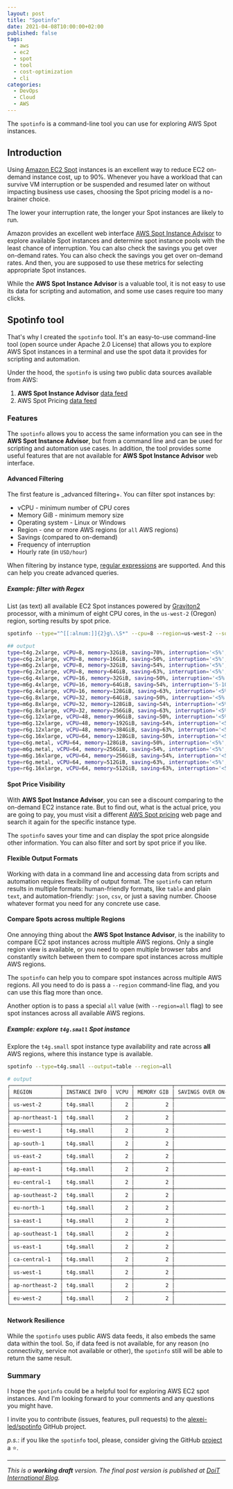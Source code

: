 ```yaml
---
layout: post
title: "Spotinfo"
date: 2021-04-08T10:00:00+02:00
published: false
tags:
  - aws
  - ec2
  - spot
  - tool
  - cost-optimization
  - cli
categories:
  - DevOps
  - Cloud
  - AWS
---
```


The `spotinfo` is a command-line tool you can use for exploring AWS Spot instances.

## Introduction

Using [Amazon EC2 Spot](https://aws.amazon.com/ec2/spot/) instances is an excellent way to reduce EC2 on-demand instance cost, up to 90%. Whenever you have a workload that can survive VM interruption or be suspended and resumed later on without impacting business use cases, choosing the Spot pricing model is a no-brainer choice.

The lower your interruption rate, the longer your Spot instances are likely to run.

Amazon provides an excellent web interface [AWS Spot Instance Advisor](https://aws.amazon.com/ec2/spot/instance-advisor/) to explore available Spot instances and determine spot instance pools with the least chance of interruption. You can also check the savings you get over on-demand rates. You can also check the savings you get over on-demand rates. And then, you are supposed to use these metrics for selecting appropriate Spot instances.

While the **AWS Spot Instance Advisor** is a valuable tool, it is not easy to use its data for scripting and automation, and some use cases require too many clicks.

## Spotinfo tool

That's why I created the `spotinfo` tool. It's an easy-to-use command-line tool (open source under Apache 2.0 License) that allows you to explore AWS Spot instances in a terminal and use the spot data it provides for scripting and automation.

Under the hood, the `spotinfo` is using two public data sources available from AWS:

1. **AWS Spot Instance Advisor** [data feed](https://spot-bid-advisor.s3.amazonaws.com/spot-advisor-data.json)
1. AWS Spot Pricing [data feed](http://spot-price.s3.amazonaws.com/spot.js)

### Features

The `spotinfo` allows you to access the same information you can see in the **AWS Spot Instance Advisor**, but from a command line and can be used for scripting and automation use cases. In addition, the tool provides some useful features that are not available for **AWS Spot Instance Advisor** web interface.

#### Advanced Filtering

The first feature is _advanced filtering+. You can filter spot instances by:

- vCPU - minimum number of CPU cores
- Memory GiB - minimum memory size
- Operating system - Linux or Windows
- Region - one or more AWS regions (or `all` AWS regions)
- Savings (compared to on-demand)
- Frequency of interruption
- Hourly rate (in `USD/hour`)

When filtering by instance type, [regular expressions](https://github.com/google/re2/wiki/Syntax) are supported. And this can help you create advanced queries.

##### Example: filter with Regex

List (as text) all available EC2 Spot instances powered by [Graviton2](https://aws.amazon.com/ec2/graviton/) processor, with a minimum of eight CPU cores, in the `us-west-2` (Oregon) region, sorting results by spot price.

```bash
spotinfo --type="^[[:alnum:]]{2}g\.\S*" --cpu=8 --region=us-west-2 --sort=price --output=text

## output
type=t4g.2xlarge, vCPU=8, memory=32GiB, saving=70%, interruption='<5%', price=0.08
type=c6g.2xlarge, vCPU=8, memory=16GiB, saving=50%, interruption='<5%', price=0.14
type=m6g.2xlarge, vCPU=8, memory=32GiB, saving=54%, interruption='<5%', price=0.14
type=r6g.2xlarge, vCPU=8, memory=64GiB, saving=63%, interruption='<5%', price=0.15
type=c6g.4xlarge, vCPU=16, memory=32GiB, saving=50%, interruption='<5%', price=0.27
type=m6g.4xlarge, vCPU=16, memory=64GiB, saving=54%, interruption='5-10%', price=0.28
type=r6g.4xlarge, vCPU=16, memory=128GiB, saving=63%, interruption='<5%', price=0.30
type=c6g.8xlarge, vCPU=32, memory=64GiB, saving=50%, interruption='<5%', price=0.54
type=m6g.8xlarge, vCPU=32, memory=128GiB, saving=54%, interruption='<5%', price=0.57
type=r6g.8xlarge, vCPU=32, memory=256GiB, saving=63%, interruption='<5%', price=0.59
type=c6g.12xlarge, vCPU=48, memory=96GiB, saving=50%, interruption='<5%', price=0.81
type=m6g.12xlarge, vCPU=48, memory=192GiB, saving=54%, interruption='<5%', price=0.85
type=r6g.12xlarge, vCPU=48, memory=384GiB, saving=63%, interruption='<5%', price=0.89
type=c6g.16xlarge, vCPU=64, memory=128GiB, saving=50%, interruption='<5%', price=1.08
type=c6g.metal, vCPU=64, memory=128GiB, saving=50%, interruption='<5%', price=1.08
type=m6g.metal, vCPU=64, memory=256GiB, saving=54%, interruption='<5%', price=1.14
type=m6g.16xlarge, vCPU=64, memory=256GiB, saving=54%, interruption='<5%', price=1.14
type=r6g.metal, vCPU=64, memory=512GiB, saving=63%, interruption='<5%', price=1.19
type=r6g.16xlarge, vCPU=64, memory=512GiB, saving=63%, interruption='<5%', price=1.19
```

#### Spot Price Visibility

With **AWS Spot Instance Advisor**, you can see a discount comparing to the on-demand EC2 instance rate. But to find out, what is the actual price, you are going to pay, you must visit a different [AWS Spot pricing](https://aws.amazon.com/ec2/spot/pricing/) web page and search it again for the specific instance type.

The `spotinfo` saves your time and can display the spot price alongside other information. You can also filter and sort by spot price if you like.

#### Flexible Output Formats

Working with data in a command line and accessing data from scripts and automation requires flexibility of output format. The `spotinfo` can return results in multiple formats: human-friendly formats, like `table` and plain `text`, and automation-friendly: `json`, `csv`, or just a saving number. Choose whatever format you need for any concrete use case.

#### Compare Spots across multiple Regions

One annoying thing about the **AWS Spot Instance Advisor**, is the inability to compare EC2 spot instances across multiple AWS regions. Only a single region view is available, or you need to open multiple browser tabs and constantly switch between them to compare spot instances across multiple AWS regions.

The `spotinfo` can help you to compare spot instances across multiple AWS regions. All you need to do is pass a `--region` command-line flag, and you can use this flag more than once.

Another option is to pass a special `all` value (with `--region=all` flag) to see spot instances across all available AWS regions.

##### Example: explore `t4g.small` Spot instance

Explore the `t4g.small` spot instance type availability and rate across **all** AWS regions, where this instance type is available.

```bash
spotinfo --type=t4g.small --output=table --region=all

# output
┌────────────────┬───────────────┬──────┬────────────┬────────────────────────┬───────────────────────────┬──────────┐
│ REGION         │ INSTANCE INFO │ VCPU │ MEMORY GIB │ SAVINGS OVER ON-DEMAND │ FREQUENCY OF INTERRUPTION │ USD/HOUR │
├────────────────┼───────────────┼──────┼────────────┼────────────────────────┼───────────────────────────┼──────────┤
│ us-west-2      │ t4g.small     │    2 │          2 │                    70% │ <5%                       │    0.005 │
├────────────────┼───────────────┼──────┼────────────┼────────────────────────┼───────────────────────────┼──────────┤
│ ap-northeast-1 │ t4g.small     │    2 │          2 │                    70% │ <5%                       │   0.0065 │
├────────────────┼───────────────┼──────┼────────────┼────────────────────────┼───────────────────────────┼──────────┤
│ eu-west-1      │ t4g.small     │    2 │          2 │                    70% │ <5%                       │   0.0055 │
├────────────────┼───────────────┼──────┼────────────┼────────────────────────┼───────────────────────────┼──────────┤
│ ap-south-1     │ t4g.small     │    2 │          2 │                    70% │ <5%                       │   0.0034 │
├────────────────┼───────────────┼──────┼────────────┼────────────────────────┼───────────────────────────┼──────────┤
│ us-east-2      │ t4g.small     │    2 │          2 │                    70% │ 5-10%                     │    0.005 │
├────────────────┼───────────────┼──────┼────────────┼────────────────────────┼───────────────────────────┼──────────┤
│ ap-east-1      │ t4g.small     │    2 │          2 │                    70% │ 5-10%                     │    0.007 │
├────────────────┼───────────────┼──────┼────────────┼────────────────────────┼───────────────────────────┼──────────┤
│ eu-central-1   │ t4g.small     │    2 │          2 │                    70% │ 5-10%                     │   0.0058 │
├────────────────┼───────────────┼──────┼────────────┼────────────────────────┼───────────────────────────┼──────────┤
│ ap-southeast-2 │ t4g.small     │    2 │          2 │                    70% │ 5-10%                     │   0.0064 │
├────────────────┼───────────────┼──────┼────────────┼────────────────────────┼───────────────────────────┼──────────┤
│ eu-north-1     │ t4g.small     │    2 │          2 │                    70% │ 5-10%                     │   0.0052 │
├────────────────┼───────────────┼──────┼────────────┼────────────────────────┼───────────────────────────┼──────────┤
│ sa-east-1      │ t4g.small     │    2 │          2 │                    70% │ 5-10%                     │    0.008 │
├────────────────┼───────────────┼──────┼────────────┼────────────────────────┼───────────────────────────┼──────────┤
│ ap-southeast-1 │ t4g.small     │    2 │          2 │                    70% │ 5-10%                     │   0.0064 │
├────────────────┼───────────────┼──────┼────────────┼────────────────────────┼───────────────────────────┼──────────┤
│ us-east-1      │ t4g.small     │    2 │          2 │                    70% │ 5-10%                     │    0.005 │
├────────────────┼───────────────┼──────┼────────────┼────────────────────────┼───────────────────────────┼──────────┤
│ ca-central-1   │ t4g.small     │    2 │          2 │                    70% │ 5-10%                     │   0.0055 │
├────────────────┼───────────────┼──────┼────────────┼────────────────────────┼───────────────────────────┼──────────┤
│ us-west-1      │ t4g.small     │    2 │          2 │                    70% │ 5-10%                     │    0.006 │
├────────────────┼───────────────┼──────┼────────────┼────────────────────────┼───────────────────────────┼──────────┤
│ ap-northeast-2 │ t4g.small     │    2 │          2 │                    70% │ 5-10%                     │   0.0062 │
├────────────────┼───────────────┼──────┼────────────┼────────────────────────┼───────────────────────────┼──────────┤
│ eu-west-2      │ t4g.small     │    2 │          2 │                    70% │ 5-10%                     │   0.0056 │
└────────────────┴───────────────┴──────┴────────────┴────────────────────────┴───────────────────────────┴──────────┘
```

#### Network Resilience

While the `spotinfo` uses public AWS data feeds, it also embeds the same data within the tool. So, if data feed is not available, for any reason (no connectivity, service not available or other), the `spotinfo` still will be able to return the same result.

### Summary

I hope the `spotinfo` could be a helpful tool for exploring AWS EC2 spot instances. And I'm looking forward to your comments and any questions you might have.

I invite you to contribute (issues, features, pull requests) to the [alexei-led/spotinfo](https://github.com/alexei-led/spotinfo) GitHub project.

_p.s._: if you like the `spotinfo` tool, please, consider giving the GitHub [project](https://github.com/alexei-led/spotinfo) a ⭐️.

---

*This is a **working draft** version. The final post version is published at [DoiT International Blog](https://engineering.doit.com/).*
